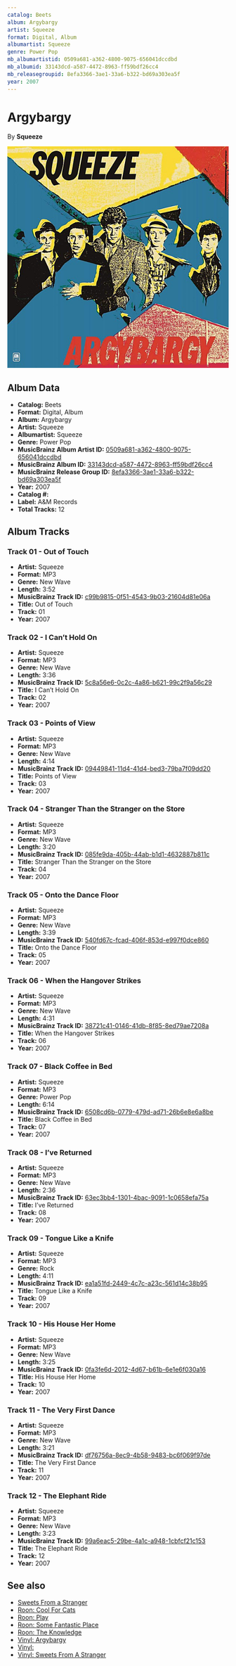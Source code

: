 ```yaml
---
catalog: Beets
album: Argybargy
artist: Squeeze
format: Digital, Album
albumartist: Squeeze
genre: Power Pop
mb_albumartistid: 0509a681-a362-4800-9075-656041dccdbd
mb_albumid: 33143dcd-a587-4472-8963-ff59bdf26cc4
mb_releasegroupid: 8efa3366-3ae1-33a6-b322-bd69a303ea5f
year: 2007
---
```


# Argybargy

By **Squeeze**

![](../../assets/beetscovers/Squeeze-Argybargy.jpg)

## Album Data

- **Catalog:** Beets
- **Format:** Digital, Album
- **Album:** Argybargy
- **Artist:** Squeeze
- **Albumartist:** Squeeze
- **Genre:** Power Pop
- **MusicBrainz Album Artist ID:** [0509a681-a362-4800-9075-656041dccdbd](https://musicbrainz.org/artist/0509a681-a362-4800-9075-656041dccdbd)
- **MusicBrainz Album ID:** [33143dcd-a587-4472-8963-ff59bdf26cc4](https://musicbrainz.org/release/33143dcd-a587-4472-8963-ff59bdf26cc4)
- **MusicBrainz Release Group ID:** [8efa3366-3ae1-33a6-b322-bd69a303ea5f](https://musicbrainz.org/release-group/8efa3366-3ae1-33a6-b322-bd69a303ea5f)
- **Year:** 2007
- **Catalog #:** 
- **Label:** A&M Records
- **Total Tracks:** 12

## Album Tracks

### Track 01 - Out of Touch

- **Artist:** Squeeze
- **Format:** MP3
- **Genre:** New Wave
- **Length:** 3:52
- **MusicBrainz Track ID:** [c99b9815-0f51-4543-9b03-21604d81e06a](https://musicbrainz.org/recording/c99b9815-0f51-4543-9b03-21604d81e06a)
- **Title:** Out of Touch
- **Track:** 01
- **Year:** 2007

### Track 02 - I Can’t Hold On

- **Artist:** Squeeze
- **Format:** MP3
- **Genre:** New Wave
- **Length:** 3:36
- **MusicBrainz Track ID:** [5c8a56e6-0c2c-4a86-b621-99c2f9a56c29](https://musicbrainz.org/recording/5c8a56e6-0c2c-4a86-b621-99c2f9a56c29)
- **Title:** I Can’t Hold On
- **Track:** 02
- **Year:** 2007

### Track 03 - Points of View

- **Artist:** Squeeze
- **Format:** MP3
- **Genre:** New Wave
- **Length:** 4:14
- **MusicBrainz Track ID:** [09449841-11d4-41d4-bed3-79ba7f09dd20](https://musicbrainz.org/recording/09449841-11d4-41d4-bed3-79ba7f09dd20)
- **Title:** Points of View
- **Track:** 03
- **Year:** 2007

### Track 04 - Stranger Than the Stranger on the Store

- **Artist:** Squeeze
- **Format:** MP3
- **Genre:** New Wave
- **Length:** 3:20
- **MusicBrainz Track ID:** [085fe9da-405b-44ab-b1d1-4632887b811c](https://musicbrainz.org/recording/085fe9da-405b-44ab-b1d1-4632887b811c)
- **Title:** Stranger Than the Stranger on the Store
- **Track:** 04
- **Year:** 2007

### Track 05 - Onto the Dance Floor

- **Artist:** Squeeze
- **Format:** MP3
- **Genre:** New Wave
- **Length:** 3:39
- **MusicBrainz Track ID:** [540fd67c-fcad-406f-853d-e997f0dce860](https://musicbrainz.org/recording/540fd67c-fcad-406f-853d-e997f0dce860)
- **Title:** Onto the Dance Floor
- **Track:** 05
- **Year:** 2007

### Track 06 - When the Hangover Strikes

- **Artist:** Squeeze
- **Format:** MP3
- **Genre:** New Wave
- **Length:** 4:31
- **MusicBrainz Track ID:** [38721c41-0146-41db-8f85-8ed79ae7208a](https://musicbrainz.org/recording/38721c41-0146-41db-8f85-8ed79ae7208a)
- **Title:** When the Hangover Strikes
- **Track:** 06
- **Year:** 2007

### Track 07 - Black Coffee in Bed

- **Artist:** Squeeze
- **Format:** MP3
- **Genre:** Power Pop
- **Length:** 6:14
- **MusicBrainz Track ID:** [6508cd6b-0779-479d-ad71-26b6e8e6a8be](https://musicbrainz.org/recording/6508cd6b-0779-479d-ad71-26b6e8e6a8be)
- **Title:** Black Coffee in Bed
- **Track:** 07
- **Year:** 2007

### Track 08 - I’ve Returned

- **Artist:** Squeeze
- **Format:** MP3
- **Genre:** New Wave
- **Length:** 2:36
- **MusicBrainz Track ID:** [63ec3bb4-1301-4bac-9091-1c0658efa75a](https://musicbrainz.org/recording/63ec3bb4-1301-4bac-9091-1c0658efa75a)
- **Title:** I’ve Returned
- **Track:** 08
- **Year:** 2007

### Track 09 - Tongue Like a Knife

- **Artist:** Squeeze
- **Format:** MP3
- **Genre:** Rock
- **Length:** 4:11
- **MusicBrainz Track ID:** [ea1a51fd-2449-4c7c-a23c-561d14c38b95](https://musicbrainz.org/recording/ea1a51fd-2449-4c7c-a23c-561d14c38b95)
- **Title:** Tongue Like a Knife
- **Track:** 09
- **Year:** 2007

### Track 10 - His House Her Home

- **Artist:** Squeeze
- **Format:** MP3
- **Genre:** New Wave
- **Length:** 3:25
- **MusicBrainz Track ID:** [0fa3fe6d-2012-4d67-b61b-6e1e6f030a16](https://musicbrainz.org/recording/0fa3fe6d-2012-4d67-b61b-6e1e6f030a16)
- **Title:** His House Her Home
- **Track:** 10
- **Year:** 2007

### Track 11 - The Very First Dance

- **Artist:** Squeeze
- **Format:** MP3
- **Genre:** New Wave
- **Length:** 3:21
- **MusicBrainz Track ID:** [df76756a-8ec9-4b58-9483-bc6f069f97de](https://musicbrainz.org/recording/df76756a-8ec9-4b58-9483-bc6f069f97de)
- **Title:** The Very First Dance
- **Track:** 11
- **Year:** 2007

### Track 12 - The Elephant Ride

- **Artist:** Squeeze
- **Format:** MP3
- **Genre:** New Wave
- **Length:** 3:23
- **MusicBrainz Track ID:** [99a6eac5-29be-4a1c-a948-1cbfcf21c153](https://musicbrainz.org/recording/99a6eac5-29be-4a1c-a948-1cbfcf21c153)
- **Title:** The Elephant Ride
- **Track:** 12
- **Year:** 2007


## See also

- [Sweets From a Stranger](Sweets_From_a_Stranger.md)
- [Roon: Cool For Cats](../../Roon/Squeeze/Cool_For_Cats.md)
- [Roon: Play](../../Roon/Squeeze/Play.md)
- [Roon: Some Fantastic Place](../../Roon/Squeeze/Some_Fantastic_Place.md)
- [Roon: The Knowledge](../../Roon/Squeeze/The_Knowledge.md)
- [Vinyl: Argybargy](../../Vinyl/Squeeze/Argybargy.md)
- [Vinyl: ](../../Vinyl/Squeeze/Squeeze.md)
- [Vinyl: Sweets From A Stranger](../../Vinyl/Squeeze/Sweets_From_A_Stranger.md)
